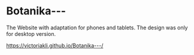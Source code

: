 # Botanika---

The Website with adaptation for phones and tablets. 
The design was only for desktop version.


https://victoriakli.github.io/Botanika---/
